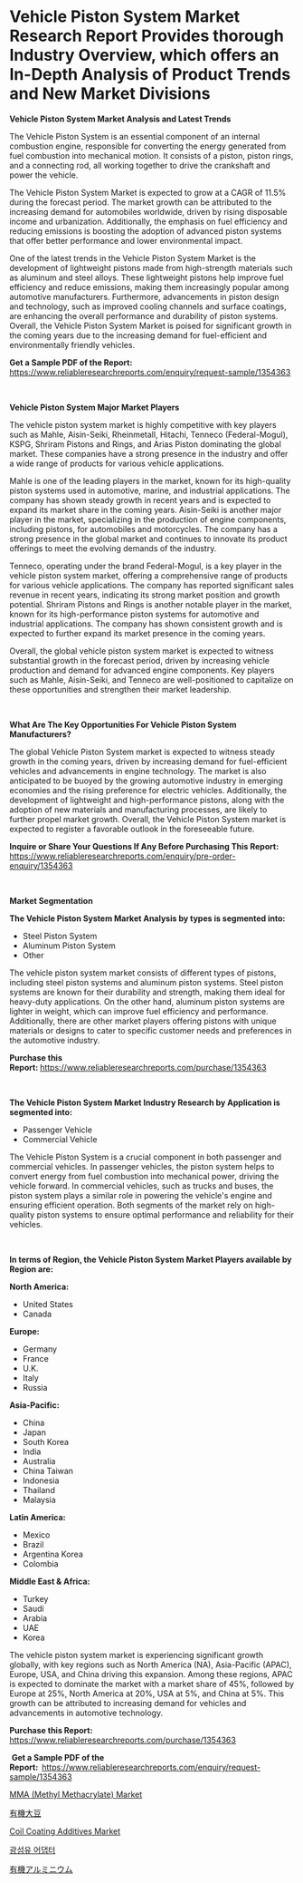 <p><h1>Vehicle Piston System Market Research Report Provides thorough Industry Overview, which offers an In-Depth Analysis of Product Trends and New Market Divisions</h1></p><p><strong>Vehicle Piston System Market Analysis and Latest Trends</strong></p>
<p><p>The Vehicle Piston System is an essential component of an internal combustion engine, responsible for converting the energy generated from fuel combustion into mechanical motion. It consists of a piston, piston rings, and a connecting rod, all working together to drive the crankshaft and power the vehicle.</p><p>The Vehicle Piston System Market is expected to grow at a CAGR of 11.5% during the forecast period. The market growth can be attributed to the increasing demand for automobiles worldwide, driven by rising disposable income and urbanization. Additionally, the emphasis on fuel efficiency and reducing emissions is boosting the adoption of advanced piston systems that offer better performance and lower environmental impact.</p><p>One of the latest trends in the Vehicle Piston System Market is the development of lightweight pistons made from high-strength materials such as aluminum and steel alloys. These lightweight pistons help improve fuel efficiency and reduce emissions, making them increasingly popular among automotive manufacturers. Furthermore, advancements in piston design and technology, such as improved cooling channels and surface coatings, are enhancing the overall performance and durability of piston systems. Overall, the Vehicle Piston System Market is poised for significant growth in the coming years due to the increasing demand for fuel-efficient and environmentally friendly vehicles.</p></p>
<p><strong>Get a Sample PDF of the Report:&nbsp;</strong> <a href="https://www.reliableresearchreports.com/enquiry/request-sample/1354363">https://www.reliableresearchreports.com/enquiry/request-sample/1354363</a></p>
<p>&nbsp;</p>
<p><strong>Vehicle Piston System Major Market Players</strong></p>
<p><p>The vehicle piston system market is highly competitive with key players such as Mahle, Aisin-Seiki, Rheinmetall, Hitachi, Tenneco (Federal-Mogul), KSPG, Shriram Pistons and Rings, and Arias Piston dominating the global market. These companies have a strong presence in the industry and offer a wide range of products for various vehicle applications.</p><p>Mahle is one of the leading players in the market, known for its high-quality piston systems used in automotive, marine, and industrial applications. The company has shown steady growth in recent years and is expected to expand its market share in the coming years. Aisin-Seiki is another major player in the market, specializing in the production of engine components, including pistons, for automobiles and motorcycles. The company has a strong presence in the global market and continues to innovate its product offerings to meet the evolving demands of the industry.</p><p>Tenneco, operating under the brand Federal-Mogul, is a key player in the vehicle piston system market, offering a comprehensive range of products for various vehicle applications. The company has reported significant sales revenue in recent years, indicating its strong market position and growth potential. Shriram Pistons and Rings is another notable player in the market, known for its high-performance piston systems for automotive and industrial applications. The company has shown consistent growth and is expected to further expand its market presence in the coming years.</p><p>Overall, the global vehicle piston system market is expected to witness substantial growth in the forecast period, driven by increasing vehicle production and demand for advanced engine components. Key players such as Mahle, Aisin-Seiki, and Tenneco are well-positioned to capitalize on these opportunities and strengthen their market leadership.</p></p>
<p>&nbsp;</p>
<p><strong>What Are The Key Opportunities For Vehicle Piston System Manufacturers?</strong></p>
<p><p>The global Vehicle Piston System market is expected to witness steady growth in the coming years, driven by increasing demand for fuel-efficient vehicles and advancements in engine technology. The market is also anticipated to be buoyed by the growing automotive industry in emerging economies and the rising preference for electric vehicles. Additionally, the development of lightweight and high-performance pistons, along with the adoption of new materials and manufacturing processes, are likely to further propel market growth. Overall, the Vehicle Piston System market is expected to register a favorable outlook in the foreseeable future.</p></p>
<p><strong>Inquire or Share Your Questions If Any Before Purchasing This Report:</strong> <a href="https://www.reliableresearchreports.com/enquiry/pre-order-enquiry/1354363">https://www.reliableresearchreports.com/enquiry/pre-order-enquiry/1354363</a></p>
<p>&nbsp;</p>
<p><strong>Market Segmentation</strong></p>
<p><strong>The Vehicle Piston System Market Analysis by types is segmented into:</strong></p>
<p><ul><li>Steel Piston System</li><li>Aluminum Piston System</li><li>Other</li></ul></p>
<p><p>The vehicle piston system market consists of different types of pistons, including steel piston systems and aluminum piston systems. Steel piston systems are known for their durability and strength, making them ideal for heavy-duty applications. On the other hand, aluminum piston systems are lighter in weight, which can improve fuel efficiency and performance. Additionally, there are other market players offering pistons with unique materials or designs to cater to specific customer needs and preferences in the automotive industry.</p></p>
<p><strong>Purchase this Report:&nbsp;</strong><a href="https://www.reliableresearchreports.com/purchase/1354363">https://www.reliableresearchreports.com/purchase/1354363</a></p>
<p>&nbsp;</p>
<p><strong>The Vehicle Piston System Market Industry Research by Application is segmented into:</strong></p>
<p><ul><li>Passenger Vehicle</li><li>Commercial Vehicle</li></ul></p>
<p><p>The Vehicle Piston System is a crucial component in both passenger and commercial vehicles. In passenger vehicles, the piston system helps to convert energy from fuel combustion into mechanical power, driving the vehicle forward. In commercial vehicles, such as trucks and buses, the piston system plays a similar role in powering the vehicle's engine and ensuring efficient operation. Both segments of the market rely on high-quality piston systems to ensure optimal performance and reliability for their vehicles.</p></p>
<p>&nbsp;</p>
<p><strong>In terms of Region, the Vehicle Piston System Market Players available by Region are:</strong></p>
<p>
    <p> <strong> North America: </strong>
        <ul>
            <li>United States</li>
            <li>Canada</li>
        </ul>
        </p> 
    <p> <strong> Europe: </strong>
        <ul>
            <li>Germany</li>
            <li>France</li>
            <li>U.K.</li>
            <li>Italy</li>
            <li>Russia</li>
        </ul>
        </p> 
    <p> <strong> Asia-Pacific: </strong>
        <ul>
            <li>China</li>
            <li>Japan</li>
            <li>South Korea</li>
            <li>India</li>
            <li>Australia</li>
            <li>China Taiwan</li>
            <li>Indonesia</li>
            <li>Thailand</li>
            <li>Malaysia</li>
        </ul>
        </p> 
    <p> <strong> Latin America: </strong>
        <ul>
            <li>Mexico</li>
            <li>Brazil</li>
            <li>Argentina Korea</li>
            <li>Colombia</li>
        </ul>
        </p> 
    <p> <strong> Middle East & Africa: </strong>
        <ul>
            <li>Turkey</li>
            <li>Saudi</li>
            <li>Arabia</li>
            <li>UAE</li>
            <li>Korea</li>
        </ul>
    </p>
    </p>
<p><p>The vehicle piston system market is experiencing significant growth globally, with key regions such as North America (NA), Asia-Pacific (APAC), Europe, USA, and China driving this expansion. Among these regions, APAC is expected to dominate the market with a market share of 45%, followed by Europe at 25%, North America at 20%, USA at 5%, and China at 5%. This growth can be attributed to increasing demand for vehicles and advancements in automotive technology.</p></p>
<p><strong>Purchase this Report: </strong><a href="https://www.reliableresearchreports.com/purchase/1354363">https://www.reliableresearchreports.com/purchase/1354363</a></p>
<p>&nbsp;<strong>Get a Sample PDF of the Report:&nbsp;&nbsp;</strong><a href="https://www.reliableresearchreports.com/enquiry/request-sample/1354363">https://www.reliableresearchreports.com/enquiry/request-sample/1354363</a></p>
<p><strong></strong></p>
<p><p><a href="https://issuu.com/reportprime-2/docs/mma-methyl-methacrylate-market-size-2030.pptx">MMA (Methyl Methacrylate) Market</a></p><p><a href="https://medium.com/@yvettelesch/%E6%9C%89%E6%A9%9F%E5%A4%A7%E8%B1%86%E5%B8%82%E5%A0%B4%E8%A6%8F%E6%A8%A1-%E5%B8%82%E5%A0%B4%E8%A6%8B%E9%80%9A%E3%81%97%E3%81%A8%E5%B8%82%E5%A0%B4%E4%BA%88%E6%B8%AC-2024%E5%B9%B4%E3%81%8B%E3%82%892031%E5%B9%B4-3de7dbbbb009">有機大豆</a></p><p><a href="https://issuu.com/reportprime-2/docs/coil-coating-additives-market-size-2030.pptx">Coil Coating Additives Market</a></p><p><a href="https://medium.com/@henrywheeler53/%EC%84%AC%EC%9C%A0-%EA%B4%91-%EC%96%B4%EB%8C%91%ED%84%B0-%EC%8B%9C%EC%9E%A5-%EC%8B%9C%EC%9E%A5-%EC%A0%90%EC%9C%A0%EC%9C%A8-%EC%8B%9C%EC%9E%A5-%EB%8F%99%ED%96%A5-%EB%B0%8F-%EB%AF%B8%EB%9E%98-%EC%84%B1%EC%9E%A5%EC%9D%84-%ED%83%90%EC%83%89%ED%95%98%EA%B8%B0-38882623476d">광섬유 어댑터</a></p><p><a href="https://medium.com/@yvettelesch/organoaluminum%E5%B8%82%E5%A0%B4%E3%81%AE%E8%A6%8F%E6%A8%A1-cagr-%E3%83%88%E3%83%AC%E3%83%B3%E3%83%892024%E5%B9%B4%E3%81%8B%E3%82%892030%E5%B9%B4%E3%81%BE%E3%81%A7-01e81f46c9e7">有機アルミニウム</a></p></p>